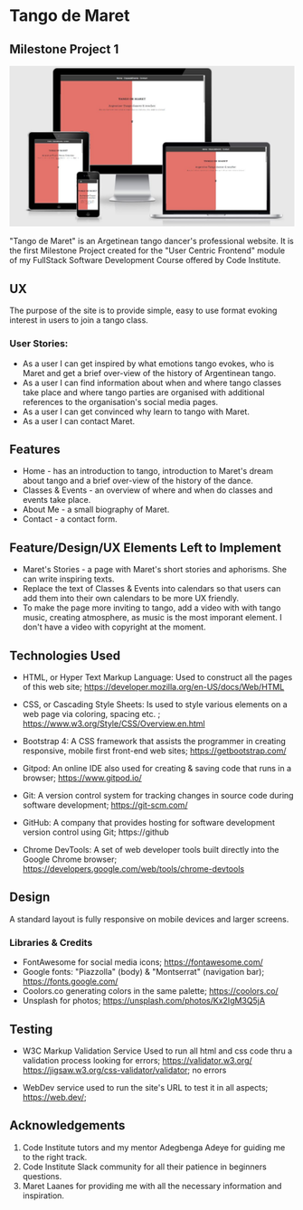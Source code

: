 # Tango de Maret #

## Milestone Project 1 ##

![TangodeMaret responsive](assets/photos/responsive.JPG)

"Tango de Maret" is an Argetinean tango dancer's professional website. It is the first Milestone Project created for the "User Centric Frontend" module of my FullStack Software Development Course offered by Code Institute.

## UX ##

The purpose of the site is to provide simple, easy to use format evoking interest in users to join a tango class. 

### User Stories: ###

* As a user I can get inspired by what emotions tango evokes, who is Maret and get a brief over-view of the history of Argentinean tango.
* As a user I can find information about when and where tango classes take place and where tango parties are organised with additional references to the organisation's social media pages.
* As a user I can get convinced why learn to tango with Maret.
* As a user I can contact Maret.

## Features ##

* Home - has an introduction to tango, introduction to Maret's dream about tango and a brief over-view of the history of the dance.
* Classes & Events - an overview of where and when do classes and events take place.
* About Me - a small biography of Maret.
* Contact - a contact form. 

## Feature/Design/UX Elements Left to Implement ## 

* Maret's Stories - a page with Maret's short stories and aphorisms. She can write inspiring texts.
* Replace the text of Classes & Events into calendars so that users can add them into their own calendars to be more UX friendly.
* To make the page more inviting to tango, add a video with with tango music, creating atmosphere, as music is the most imporant element. I don't have a video with copyright at the moment. 

## Technologies Used ##

* HTML, or Hyper Text Markup Language: Used to construct all the pages of this web site; https://developer.mozilla.org/en-US/docs/Web/HTML

* CSS, or Cascading Style Sheets: Is used to style various elements on a web page via coloring, spacing etc. ; https://www.w3.org/Style/CSS/Overview.en.html

* Bootstrap 4: A CSS framework that assists the programmer in creating responsive, mobile first front-end web sites; https://getbootstrap.com/

* Gitpod: An online IDE also used for creating & saving code that runs in a browser; https://www.gitpod.io/

* Git: A version control system for tracking changes in source code during software development;  https://git-scm.com/

* GitHub: A company that provides hosting for software development version control using Git; https://github

* Chrome DevTools: A set of web developer tools built directly into the Google Chrome browser; https://developers.google.com/web/tools/chrome-devtools

## Design ##

A standard layout is fully responsive on mobile devices and larger screens.

### Libraries & Credits ###

* FontAwesome for social media icons; https://fontawesome.com/
* Google fonts: "Piazzolla" (body) & "Montserrat" (navigation bar); https://fonts.google.com/
* Coolors.co generating colors in the same palette; https://coolors.co/
* Unsplash for photos; https://unsplash.com/photos/Kx2IgM3Q5jA

## Testing ##

* W3C Markup Validation Service Used to run all html and css code thru a validation process looking for errors; https://validator.w3.org/ https://jigsaw.w3.org/css-validator/validator; no errors

* WebDev service used to run the site's URL to test it in all aspects; https://web.dev/; 

## Acknowledgements ##

1. Code Institute tutors and my mentor Adegbenga Adeye for guiding me to the right track. 
2. Code Institute Slack community for all their patience in beginners questions.
3. Maret Laanes for providing me with all the necessary information and inspiration.
